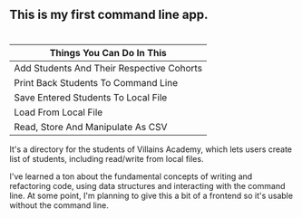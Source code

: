 ## This is my first command line app.
#  
#  


|  Things You Can Do In This |
|---|
|  Add Students And Their Respective Cohorts |
| Print Back Students To Command Line  |
| Save Entered Students To Local File  |
| Load From Local File  |
|  Read, Store And Manipulate As CSV |

It's a directory for the students of Villains Academy, which lets users create list of students, including read/write from local files. 

I've learned a ton about the fundamental concepts of writing and refactoring code, using data structures and interacting with the command line.
At some point, I'm planning to give this a bit of a frontend so it's usable without the command line.
